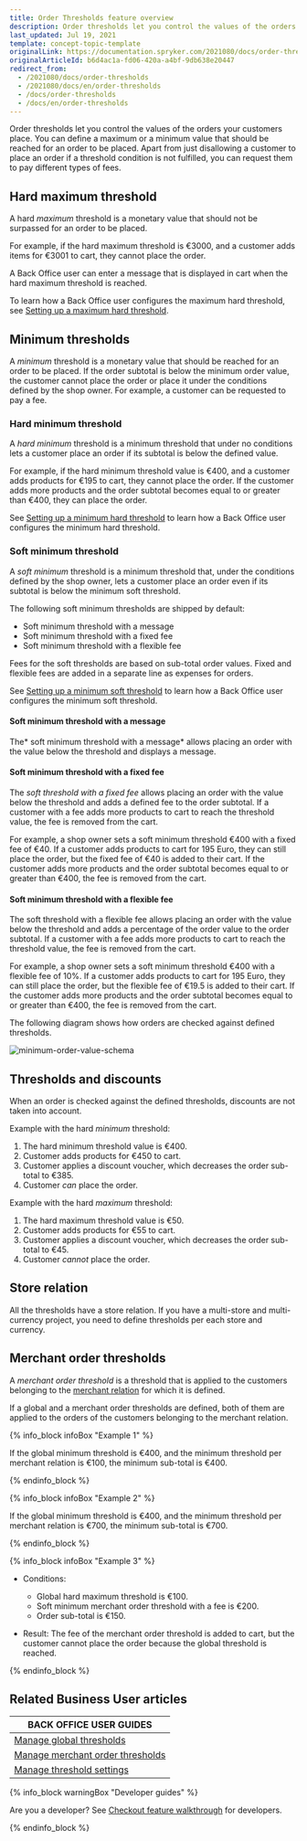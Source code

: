 ```yaml
---
title: Order Thresholds feature overview
description: Order thresholds let you control the values of the orders your customers place. You can define a maximum or a minimum value that should be reached for an order to be placed.
last_updated: Jul 19, 2021
template: concept-topic-template
originalLink: https://documentation.spryker.com/2021080/docs/order-thresholds
originalArticleId: b6d4ac1a-fd06-420a-a4bf-9db638e20447
redirect_from:
  - /2021080/docs/order-thresholds
  - /2021080/docs/en/order-thresholds
  - /docs/order-thresholds
  - /docs/en/order-thresholds
---
```


Order thresholds let you control the values of the orders your customers place. You can define a maximum or a minimum value that should be reached for an order to be placed. Apart from just disallowing a customer to place an order if a threshold condition is not fulfilled, you can request them to pay different types of fees.


## Hard maximum threshold
A hard *maximum* threshold is a monetary value that should not be surpassed for an order to be placed.

For example, if the hard maximum threshold is €3000, and a customer adds items for €3001 to cart, they cannot place the order.

A Back Office user can enter a message that is displayed in cart when the hard maximum threshold is reached.

To learn how a Back Office user configures the maximum hard threshold, see [Setting up a maximum hard threshold](/docs/scos/user/back-office-user-guides/{{page.version}}/administration/thresholds/managing-global-thresholds.html#setting-up-maximum-hard-threshold).


## Minimum thresholds
A *minimum* threshold is a monetary value that should be reached for an order to be placed. If the order subtotal is below the minimum order value, the customer cannot place the order or place it under the conditions defined by the shop owner. For example, a customer can be requested to pay a fee.


### Hard minimum threshold
A *hard minimum* threshold is a minimum threshold that under no conditions lets a customer place an order if its subtotal is below the defined value.

For example, if the hard minimum threshold value is €400, and a customer adds products for €195 to cart, they cannot place the order. If the customer adds more products and the order subtotal becomes equal to or greater than €400, they can place the order.

See [Setting up a minimum hard threshold](/docs/scos/user/back-office-user-guides/{{page.version}}/administration/thresholds/managing-global-thresholds.html#setting-up-minimum-hard-threshold) to learn how a Back Office user configures the minimum hard threshold.


### Soft minimum threshold
A *soft minimum* threshold is a minimum threshold that, under the conditions defined by the shop owner, lets a customer place an order even if its subtotal is below the minimum soft threshold.

The following soft minimum thresholds are shipped by default:

* Soft minimum threshold with a message
* Soft minimum threshold with a fixed fee
* Soft minimum threshold with a flexible fee

Fees for the soft thresholds are based on sub-total order values. Fixed and flexible fees are added in a separate line as expenses for orders.

See [Setting up a minimum soft threshold](/docs/scos/user/back-office-user-guides/{{page.version}}/administration/thresholds/managing-global-thresholds.html#setting-up-minimum-soft-threshold) to learn how a Back Office user configures the minimum soft threshold.


#### Soft minimum threshold with a message
The* soft minimum threshold with a message* allows placing an order with the value below the threshold and displays a message.


#### Soft minimum threshold with a fixed fee
The *soft threshold with a fixed fee* allows placing an order with the value below the threshold and adds a defined fee to the order subtotal. If a customer with a fee adds more products to cart to reach the threshold value, the fee is removed from the cart.

For example, a shop owner sets a soft minimum threshold €400 with a fixed fee of €40. If a customer adds products to cart for 195 Euro, they can still place the order, but the fixed fee of €40 is added to their cart. If the customer adds more products and the order subtotal becomes equal to or greater than €400, the fee is removed from the cart.


#### Soft minimum threshold with a flexible fee
The soft threshold with a flexible fee allows placing an order with the value below the threshold and adds a percentage of the order value to the order subtotal. If a customer with a fee adds more products to cart to reach the threshold value, the fee is removed from the cart.

For example, a shop owner sets a soft minimum threshold €400 with a flexible fee of 10%. If a customer adds products to cart for 195 Euro, they can still place the order, but the flexible fee of €19.5 is added to their cart. If the customer adds more products and the order subtotal becomes equal to or greater than €400, the fee is removed from the cart.


The following diagram shows how orders are checked against defined thresholds.

![minimum-order-value-schema](https://spryker.s3.eu-central-1.amazonaws.com/docs/Features/Shopping+Cart/Order+Thresholds/minimum-order-value-schema.jpg)

## Thresholds and discounts
When an order is checked against the defined thresholds, discounts are not taken into account.

Example with the hard *minimum* threshold:

1. The hard minimum threshold value is €400.
2. Customer adds products for €450 to cart.
3. Customer applies a discount voucher, which decreases the order sub-total to €385.
4. Customer *can* place the order.

Example with the hard *maximum* threshold:

1. The hard maximum threshold value is €50.
2. Customer adds products for €55 to cart.
3. Customer applies a discount voucher, which decreases the order sub-total to €45.
4. Customer *cannot* place the order.


## Store relation
All the thresholds have a store relation. If you have a multi-store and multi-currency project, you need to define thresholds per each store and currency.


## Merchant order thresholds
A *merchant order threshold* is a threshold that is applied to the customers belonging to the [merchant relation](/docs/scos/user/features/{{page.version}}/merchant-b2b-contracts-feature-overview.html) for which it is defined.   

If a global and a merchant order thresholds are defined, both of them are applied to the orders of the customers belonging to the merchant relation.

{% info_block infoBox "Example 1" %}

If the global minimum threshold is €400, and the minimum threshold per merchant relation is €100, the minimum sub-total is €400.

{% endinfo_block %}

{% info_block infoBox "Example 2" %}

If the global minimum threshold is €400, and the minimum threshold per merchant relation is €700, the minimum sub-total is €700.

{% endinfo_block %}

{% info_block infoBox "Example 3" %}


* Conditions:
    * Global hard maximum threshold is €100.
    * Soft minimum merchant order threshold with a fee is €200.
    * Order sub-total is €150.

* Result: The fee of the merchant order threshold is added to cart, but the customer cannot place the order because the global threshold is reached.

{% endinfo_block %}

## Related Business User articles

|BACK OFFICE USER GUIDES|
|---|
| [Manage global thresholds](/docs/scos/user/back-office-user-guides/{{page.version}}/administration/thresholds/managing-global-thresholds.html) |
| [Manage merchant order thresholds](/docs/scos/user/back-office-user-guides/{{page.version}}/administration/thresholds/managing-merchant-order-thresholds.html) |
| [Manage threshold settings](/docs/scos/user/back-office-user-guides/{{page.version}}/administration/thresholds/managing-threshold-settings.html) |

{% info_block warningBox "Developer guides" %}

Are you a developer? See [Checkout feature walkthrough](/docs/scos/dev/feature-walkthroughs/{{page.version}}/checkout-feature-walkthrough.html) for developers.

{% endinfo_block %}
